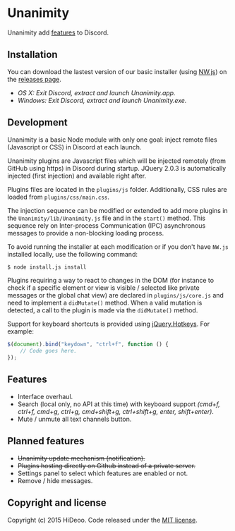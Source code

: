 # Unanimity

Unanimity add [features](#features) to Discord.

## Installation

You can download the lastest version of our basic installer (using [NW.js](https://github.com/nwjs/nw.js)) on the [releases page](https://github.com/HiDeoo/Unanimity/releases).

* *OS X: Exit Discord, extract and launch Unanimity.app.*
* *Windows: Exit Discord, extract and launch Unanimity.exe.*

## Development

Unanimity is a basic Node module with only one goal: inject remote files (Javascript or CSS) in Discord at each launch.

Unanimity plugins are Javascript files which will be injected remotely (from GitHub using https) in Discord during startup. JQuery 2.0.3 is automatically injected (first injection) and available right after.

Plugins files are located in the `plugins/js` folder. Additionally, CSS rules are loaded from `plugins/css/main.css`.

The injection sequence can be modified or extended to add more plugins in the `Unanimity/lib/Unanimity.js` file and in the `start()` method. This sequence rely on Inter-process Communication (IPC) asynchronous messages to provide a non-blocking loading process.

To avoid running the installer at each modification or if you don't have `NW.js` installed locally, use the following command:

```Bash
$ node install.js install
```

Plugins requiring a way to react to changes in the DOM (for instance to check if a specific element or view is visible / selected like private messages or the global chat view) are declared in `plugins/js/core.js` and need to implement a `didMutate()` method.
When a valid mutation is detected, a call to the plugin is made via the `didMutate()` method.

Support for keyboard shortcuts is provided using [jQuery.Hotkeys](https://github.com/jeresig/jquery.hotkeys). For example:

```javascript
$(document).bind("keydown", "ctrl+f", function () {
	// Code goes here.
});
```

## Features

* Interface overhaul.
* Search (local only, no API at this time) with keyboard support *(cmd+f, ctrl+f, cmd+g, ctrl+g, cmd+shift+g, ctrl+shift+g, enter, shift+enter)*.
* Mute / unmute all text channels button.

## Planned features

* ~~Unanimity update mechanism (notification).~~
* ~~Plugins hosting directly on Github instead of a private server.~~
* Settings panel to select which features are enabled or not.
* Remove / hide messages.

## Copyright and license

Copyright (c) 2015 HiDeoo. Code released under the [MIT license](https://github.com/HiDeoo/Unanimity/blob/master/LICENSE.md). 